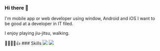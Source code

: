 ### Hi there 👋
I'm mobile app or web developer using window, Android and iOS
I want to be good at a developer in IT filed.

I enjoy playing jiu-jitsu, walking.

🐱‍🐉🐱‍🐉👍 ### Skills
<img src="https://img.shields.io/badge/Android-3DDC84?style=flat-square&logo=Android&logoColor=white"/>
<img src="file:///C:/Users/User/Downloads/java.svg?style=flat-square&logo=Java&logoColor=#007396"/>

<!--
**hannahwon/hannahwon** is a ✨ _special_ ✨ repository because its `README.md` (this file) appears on your GitHub profile.

Here are some ideas to get you started:

- 🔭 I’m currently working on ...
- 🌱 I’m currently learning ...
- 👯 I’m looking to collaborate on ...
- 🤔 I’m looking for help with ...
- 💬 Ask me about ...
- 📫 How to reach me: ...
- 😄 Pronouns: ...
- ⚡ Fun fact: ...
-->
